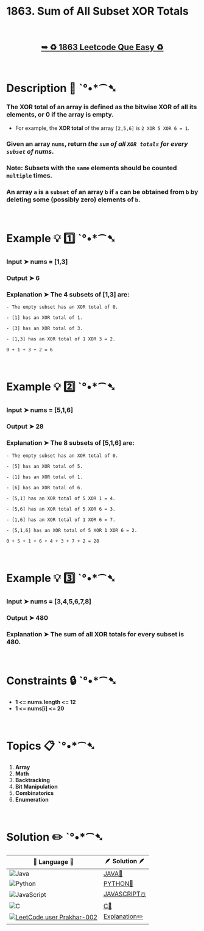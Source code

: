 # 1863. Sum of All Subset XOR Totals

</br>

<h2 align="center"> 

<a href="https://leetcode.com/problems/sum-of-all-subset-xor-totals/description/?envType=daily-question&envId=2024-05-20"><strong>➥ ♻️ 1863 Leetcode Que  Easy ♻️ </strong></a>
</h2>

</br>

# Description 📜 ˋ°•*⁀➷

### The XOR total of an array is defined as the bitwise XOR of all its elements, or 0 if the array is empty.

- For example, the **XOR total** of the array `[2,5,6]` is `2 XOR 5 XOR 6 = 1`.

### Given an array `nums`, return *the `sum` of all `XOR totals` for every `subset` of nums*. 

### Note: Subsets with the `same` elements should be counted `multiple` times.

### An array `a` is a `subset` of an array `b` if `a` can be obtained from `b` by deleting some (possibly zero) elements of `b`.



</br>

# Example 💡 1️⃣ ˋ°•*⁀➷

  ### Input  ➤ nums = [1,3]

  ### Output  ➤ 6

  ### Explanation  ➤ The 4 subsets of [1,3] are:

    - The empty subset has an XOR total of 0.

    - [1] has an XOR total of 1.
    
    - [3] has an XOR total of 3.
    
    - [1,3] has an XOR total of 1 XOR 3 = 2.
    
    0 + 1 + 3 + 2 = 6

</br>

# Example 💡 2️⃣ ˋ°•*⁀➷

  ### Input ➤ nums = [5,1,6]

  ### Output  ➤ 28

  ### Explanation ➤ The 8 subsets of [5,1,6] are:

    - The empty subset has an XOR total of 0.
    
    - [5] has an XOR total of 5.
    
    - [1] has an XOR total of 1.
    
    - [6] has an XOR total of 6.
    
    - [5,1] has an XOR total of 5 XOR 1 = 4.
    
    - [5,6] has an XOR total of 5 XOR 6 = 3.
    
    - [1,6] has an XOR total of 1 XOR 6 = 7.
    
    - [5,1,6] has an XOR total of 5 XOR 1 XOR 6 = 2.
    
    0 + 5 + 1 + 6 + 4 + 3 + 7 + 2 = 28


</br>

# Example 💡 3️⃣ ˋ°•*⁀➷

  ### Input ➤  nums = [3,4,5,6,7,8]

  ### Output  ➤ 480

  ### Explanation  ➤ The sum of all XOR totals for every subset is 480.

</br>

# Constraints 🔒 ˋ°•*⁀➷

- **1 <= nums.length <= 12**
- **1 <= nums[i] <= 20**

</br>

# Topics 📋 ˋ°•*⁀➷

1. **Array**
2. **Math**
3. **Backtracking**
4. **Bit Manipulation**
5. **Combinatorics**
6. **Enumeration**


</br>

# Solution ✏️ ˋ°•*⁀➷

| 📒 Language 📒  | 🪶 Solution 🪶 |
| ------------- | ------------- |
|  ![Java](https://img.shields.io/badge/java-%23ED8B00.svg?style=for-the-badge&logo=openjdk&logoColor=white)  | [JAVA🍁](https://github.com/Prakhar-002/LEETCODE/blob/main/%F0%9F%93%9C%20Daily%20Challange%20%F0%9F%92%A1/05%20May%20%F0%9F%8C%88%202024/20%20-%2005%20-%202024%20---%20%E2%9C%8F%EF%B8%8F%201863.%20Sum%20of%20All%20Subset%20XOR%20Totals%20%F0%9F%8D%B0%20%F0%9F%8D%81%20%E2%98%83%EF%B8%8F%20%F0%9F%92%96/%F0%9F%8D%81JAVA_1863_SumofAllSubsetXORTotals.java) |
|  ![Python](https://img.shields.io/badge/python-3670A0?style=for-the-badge&logo=python&logoColor=ffdd54)    | [PYTHON🍰](https://github.com/Prakhar-002/LEETCODE/blob/main/%F0%9F%93%9C%20Daily%20Challange%20%F0%9F%92%A1/05%20May%20%F0%9F%8C%88%202024/20%20-%2005%20-%202024%20---%20%E2%9C%8F%EF%B8%8F%201863.%20Sum%20of%20All%20Subset%20XOR%20Totals%20%F0%9F%8D%B0%20%F0%9F%8D%81%20%E2%98%83%EF%B8%8F%20%F0%9F%92%96/%F0%9F%8D%B0PYTHON_1863_SumofAllSubsetXORTotals.py) |
| ![JavaScript](https://img.shields.io/badge/javascript-%23323330.svg?style=for-the-badge&logo=javascript&logoColor=%23F7DF1E)   | [JAVASCRIPT☃️](https://github.com/Prakhar-002/LEETCODE/blob/main/%F0%9F%93%9C%20Daily%20Challange%20%F0%9F%92%A1/05%20May%20%F0%9F%8C%88%202024/20%20-%2005%20-%202024%20---%20%E2%9C%8F%EF%B8%8F%201863.%20Sum%20of%20All%20Subset%20XOR%20Totals%20%F0%9F%8D%B0%20%F0%9F%8D%81%20%E2%98%83%EF%B8%8F%20%F0%9F%92%96/%E2%98%83%EF%B8%8FJAVASCRIPT_1863_SumofAllSubsetXORTotals.js) |
|   ![C](https://img.shields.io/badge/c-%2300599C.svg?style=for-the-badge&logo=c&logoColor=white)   | [C💖](https://github.com/Prakhar-002/LEETCODE/blob/main/%F0%9F%93%9C%20Daily%20Challange%20%F0%9F%92%A1/05%20May%20%F0%9F%8C%88%202024/20%20-%2005%20-%202024%20---%20%E2%9C%8F%EF%B8%8F%201863.%20Sum%20of%20All%20Subset%20XOR%20Totals%20%F0%9F%8D%B0%20%F0%9F%8D%81%20%E2%98%83%EF%B8%8F%20%F0%9F%92%96/%F0%9F%92%96C_1863_SumofAllSubsetXORTotals.c)  |
|  [![LeetCode user Prakhar-002](https://img.shields.io/badge/dynamic/json?style=for-the-badge&labelColor=black&color=%23ffa116&label=Solved&query=solvedOverTotal&url=https%3A%2F%2Fleetcode-badge.vercel.app%2Fapi%2Fusers%2FPrakhar-002&logo=leetcode&logoColor=yellow)](https://leetcode.com/Prakhar-002/)  | [Explanation✏️](https://leetcode.com/problems/sum-of-all-subset-xor-totals/solutions/5182585/100-java-simple-consice-without-making-subarrays)  |
